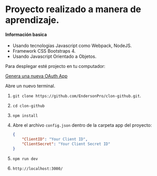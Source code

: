 # Proyecto realizado a manera de aprendizaje.

#### Información basica

- Usando tecnologias Javascript como Webpack, NodeJS.
- Framework CSS Bootstraps 4.
- Usando Javascript Orientado a Objetos.

Para desplegar esté projecto en tu computador:

[Genera una nueva OAuth App](https://github.com/settings/developers)

Abre un nuevo terminal.

1. `git clone https://github.com/EndersonPro/clon-github.git`.

2. `cd clon-github`

3. `npm install`

4. Abre el archivo `config.json` dentro de la carpeta app del proyecto:

   ```json
   {
       "ClientID": "Your Client ID",
       "ClientSecret": "Your Client Secret ID"
   }
   ```

5. `npm run dev`

6. `http://localhost:3000/`

